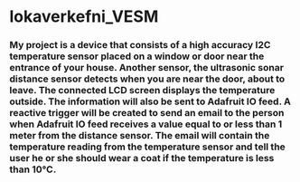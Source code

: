 # lokaverkefni_VESM

### My project is a device that consists of a high accuracy I2C temperature sensor placed on a window or door near the entrance of your house. Another sensor, the ultrasonic sonar distance sensor detects when you are near the door, about to leave. The connected LCD screen displays the temperature outside. The information will also be sent to Adafruit IO feed. A reactive trigger will be created to send an email to the person when Adafruit IO feed receives a value equal to or less than 1 meter from the distance sensor. The email will contain the temperature reading from the temperature sensor and tell the user he or she should wear a coat if the temperature is less than 10°C.
